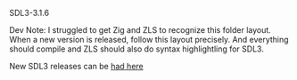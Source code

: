 SDL3-3.1.6

Dev Note: 
I struggled to get Zig and ZLS to recognize this folder layout.
When a new version is released, follow this layout precisely.
And everything should compile and ZLS should also do syntax
highlightling for SDL3.

New SDL3 releases can be [had here](https://github.com/libsdl-org/SDL/releases)